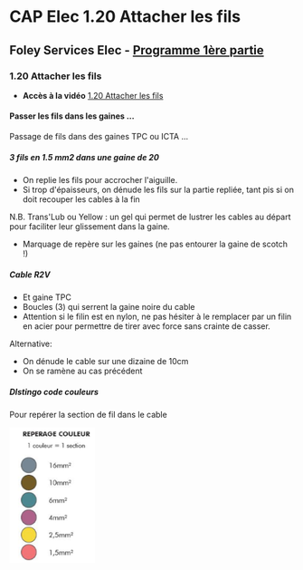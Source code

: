 # CAP Elec 1.20 Attacher les fils
## Foley Services Elec - [Programme 1ère partie](../1ere_partie/README.md)

### 1.20 Attacher les fils

- **Accès à la vidéo** [1.20 Attacher les fils](https://youtu.be/qQ7J0bxueS0)

#### Passer les fils dans les gaines ...

Passage de fils dans des gaines TPC ou ICTA ...

##### 3 fils en 1.5 mm2 dans une gaine de 20

- On replie les fils pour accrocher l'aiguille.
- Si trop d'épaisseurs, on dénude les fils sur la partie repliée, tant pis si on doit recouper les cables à la fin

N.B. Trans'Lub ou Yellow : un gel qui permet de lustrer les cables au départ pour faciliter leur glissement dans la gaine.

- Marquage de repère sur les gaines (ne pas entourer la gaine de scotch !)

##### Cable R2V

- Et gaine TPC
- Boucles (3) qui serrent la gaine noire du cable
- Attention si le filin est en nylon, ne pas hésiter à le remplacer par un filin en acier pour permettre de tirer avec force sans crainte de casser.

Alternative:

- On dénude le cable sur une dizaine de 10cm
- On se ramène au cas précédent

##### DIstingo code couleurs

Pour repérer la section de fil dans le cable

<img src="./images/Distingo_couleur.png" width="30%">